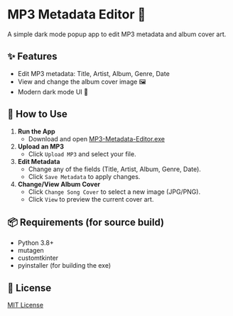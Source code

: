 # MP3 Metadata Editor 🎵

A simple dark mode popup app to edit MP3 metadata and album cover art.

## ✨ Features
- Edit MP3 metadata: Title, Artist, Album, Genre, Date
- View and change the album cover image 🖼️
- Modern dark mode UI 🌙

## 🚀 How to Use
1. **Run the App**
   - Download and open [MP3-Metadata-Editor.exe](https://github.com/JethiYippee/MP3-Metadata-Editor/releases/download/v1.0/MP3-Metadata-Editor.exe)
2. **Upload an MP3**
   - Click `Upload MP3` and select your file.
3. **Edit Metadata**
   - Change any of the fields (Title, Artist, Album, Genre, Date).
   - Click `Save Metadata` to apply changes.
4. **Change/View Album Cover**
   - Click `Change Song Cover` to select a new image (JPG/PNG).
   - Click `View` to preview the current cover art.

## 📦 Requirements (for source build)
- Python 3.8+
- mutagen
- customtkinter
- pyinstaller (for building the exe)

## 📄 License
[MIT License](https://github.com/JethiYippee/MP3-Metadata-Editor/blob/main/LICENSE)

